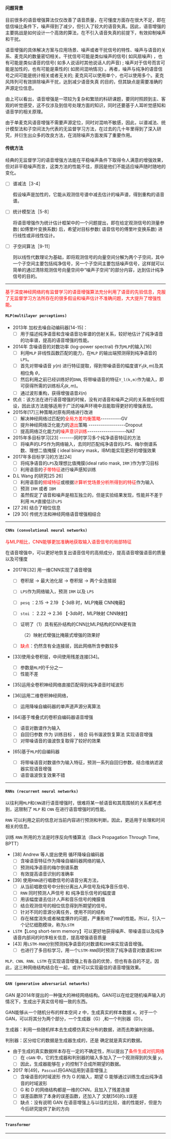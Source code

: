 #### 问题背景

​	目前很多的语音增强算法仅仅改善了语音质量，在可懂度方面存在很大不足，即在低信噪比条件下，噪声得到了减少，但引入了较大的语音失真。因此，语音增强的主要挑战是如何设计一个高效的算法，在不引入语音失真的前提下，有效抑制噪声和干扰。

​	语音增强的具体解决方案与应用场景、噪声或者干扰信号的特性、噪声与语音的关系、麦克风的数量密切相关。干扰信号可能是类似噪声的信号( 如风扇噪声) ，也有可能是类似语音的信号( 如多人说话时其他说话人的声音) ; 噪声对于信号而言可能是加性的，也有可能是乘性的( 如房间混响情况) 。再者，噪声与纯净的语音信号之间可能是统计相关或者无关的; 麦克风可以使用单个，也可以使用多个。麦克风阵列可有效排除噪声干扰，达到减少语音失真 的目的，但其缺点是需要准确的声源定位信息。

​	由上可以看出，语音增强是一项较为复杂和繁琐的科研课题，要同时照顾到主、客观的听觉感受，这不仅涉及到信号处理方面的知识，同时还要基于人耳听觉感知和语音学的相关原理。

​	由于单麦克风语音增强不需要声源定位，同时对混响不敏感，因此，以谱减法、统计模型法和子空间法为代表的无监督学习方法，在过去的几十年里得到了深入研究，并衍生出众多的改良方法，在消除噪声方面发挥了重要作用。



#### 传统方法

经典的无监督学习的语音增强方法能在平稳噪声条件下取得令人满意的增强效果，但对非平稳噪声而言，这类方法的性能不佳，原因是他们不能适应噪声随时随地的变化。

- [ ] 谱减法［3-4］

  假设噪声是加性的，它能从观测信号谱中减去估计的噪声谱，得到重构的语音谱。

  

- [ ] 统计模型法［5-8］

  将语音增强作为统计估计框架中的一个问题提出，即在给定观测信号的测量参数( 如傅里叶变换系数) 后，希望对目标参数( 语音信号的傅里叶变换系数) 进行线性或非线性估计。

- [ ] 子空间算法［9-11］

  则以线性代数理论为基础，即将观测信号的向量空间分解为两个子空间，其中一个子空间主要包括纯净信号，另一个子空间主要包括噪声信号，这样就可以简单的通过清除观测信号向量空间中“噪声子空间”的部分内容，达到估计纯净信号的目的。

---

<font color=red>基于深度神经网络的有监督学习的语音增强算法充分利用了语音的先验信息，克服了无监督学习方法所存在的很多假设和噪声估计不准确问题，大大提升了增强性能。</font>

#### `MLP(multilayer perceptions)`

- 2013年 加权去噪自动编码器[14-15]：
  - [ ] 用于描述纯净语音和含噪语音功率谱的仿射关系，较好地估计了纯净语音的功率谱，提高的语音增强的性能。
- 2014年 含噪语音的对数功率 (log-power spectral) 作为`MLP`的输入[16]
  - [ ] 利用`MLP`  非线性函数匹配的能力，在`MLP` 的输出端预测得到纯净语音的`LPS`。
  - [ ] 首先对带噪语音 $y(n)$ 进行特征提取，得到带噪语音的幅度谱$Y_1(k,m)$及其相位角 $\theta$，
  - [ ] 然后利用之前已经训练好的`DNN`, 将带噪语音的特征`Y_l(k,m)`作为输入，即可获得所需的训练标$\hat{X}_l(k,m)$。
  - [ ] 通过波形重构，获得增强语音$\hat{x}(n)$
- 优点：该方法在进行语音增强的时候，没有对语音和噪声之间的关系做任何假设，因此该方法能够适用于广泛的噪声环境中且能取得更好的增强表现。
- 2015年[17]三种策略对原有网络进行改进
  - [ ] 解决神经网络过匹配的<font color=red>全局方差均衡策略</font>----------GV
  - [ ] 提升神经网络泛化能力的<font color=red>退出</font>策略 ------------------Dropout
  - [ ] 提高网络泛化能力的<font color=red>噪声意识训练</font>-------------------NAT
- 2015年多目标学习[23] -------同时学习多个纯净语音特征的方法
  - [ ] 将噪声的LPS作为网络输入，去同时匹配纯净语音的LPS、梅尔倒谱系数、理想二值掩膜 ( ideal binary mask，IBM)能实现更好的增强效果
- 2017年多目标学习的方法[24]
  - [ ] 将纯净语音的`LPS`及理想比值掩膜(ideal ratio mask, `IRM` )作为学习目标
  - [ ] 利用语音的<font color=red>子带特征</font>进行噪声感知训练
- D.L Wang 的研究[25 26]
  - [ ] 利用语音的<font color=red>频域特征</font>或根据<font color=red>计算听觉场景分析所得到的特征</font>作为输入
  - [ ] 预测 `IRM` 或者 `IBM`  
  - [ ] 虽然假定了语音和噪声是相互独立的，但是实验结果发现，性能并不差于利用 `MLP`直接估计`LPS`
- [27 28] 结合了相位信息
- [29 30] 传统方法和神经网络语音增强相结合

---

#### `CNNs (convolutional neural networks)`

<font color=red>与MLP相比，CNN能够更加准确地获取输入语音信号的局部特征</font>

在语音增强中，可以更好地恢复出语音信号的高频成分，提高语音增强语音的质量以及可懂度

- 2017年[32] 用一维CNN实现了语音增强

  - [ ] 卷积层 -> 最大池化层 -> 卷积层 -> 两个全连接层

  - [ ] `LPS`作为网络输入，预测 `IRM` 以及 `LPS`

  - [ ] `pesq` ：2.15       ->       2.19    【-3dB 时，MLP掩蔽   CNN掩蔽】

  - [ ] `stoi` ： 2.22      ->       2.36    【-3db时，MLP映射    CNN映射】

  - [ ] 证明了（1）具有拓扑结构的CNN比MLP结构的DNN更有效

    ​            （2）映射式增强比掩蔽式增强的效果好

  - [ ] <font color=red>缺点</font>：仍然含有全连接层，因此网络所含参数较多

- [33]使用全卷积层，中间使用残差连接[34]。

  - [ ] 参数是`MLP`的千分之一
  - [ ] 性能不差

- [35]运用全卷积神经网络直接匹配得到纯净语音时域波形

- [36]运用二维卷积神经网络，

  - [ ] 运用降噪自编码器的单声道声源分离算法

- [64]基于堆叠式的卷积自编码器语音增强

  - [ ] 语音对数谱作为输入
  - [ ] 自回归参数 作为 训练目标 ， 结合 码书谐波恢复算法 实现语音增强
  - [ ] 对带噪语音的谐波恢复取得了较好的效果

- [65]基于`MLP`的自编码器

  - [ ] 将带噪语音对数谱作为输入特征，预测一系列自回归参数，结合维纳滤波器实现语音增强
  - [ ] 语音谐波恢复效果不错

---

#### `RNNs (recurrent neural networks)`

以往利用`MLP`和`CNN`进行语音增强时，很难将某一帧语音和其周围帧的关系都考虑到，这限制了 `MLP` 和 `CNN` 在进行语音增强时的性能。

`RNN` 可以利用之前的信息对当前内容进行预测和判断。因此，更适用于处理和时间相关的信息。

训练 `RNN` 所用的方法是时序反向传播算法（Back Propagation Through Time, BPTT）

- [38] Andrew 等人提出使用 循环降噪自编码器
  - [ ] 含噪语音特征作为降噪自编码器网络的输入
  - [ ] 预测纯净语音的梅尔倒谱系数
  - [ ] 有效提高语音识别的准确率
- [39] 使用`RNN`进行唱歌信号的语音分离方法，
  - [ ] 从当前唱歌信号中分别分离出人声信号及纯净音乐信号、
  - [ ] `RNN` 同时预测人声信号 和 纯净音乐信号的幅度谱
  - [ ] 用该幅度谱去估计人声和音乐信号的掩膜值
  - [ ] 结合观测信号的相位信息得到所期望的信号。
  - [ ] 针对不同的音源分离任务，使用不同的结构
  - [ ] 存在梯度消失或者梯度爆炸的问题，严重影响了`RNN`的性能。所以，引入一个记忆细胞模块，称为`LSTM`
- `LSTM`【Long short-term memory】可以更好地获得噪声、带噪语音以及纯净语音内部间的时序相关信息，提高增强语音质量
- [43] 用`LSTM-RNN`分别预测纯净语音的对数谱和`IRM`来实现语音增强。
  - [ ] 也进行了多目标学习，用一个`LSTM-RNN`同时预测了纯净语音对数谱和`IRM`

`MLP、CNN、RNN、LSTM` 在实现语音增强上有各自的优势，但也有各自的不足。因此，这三种网络结构结合在一起，或许可以实现最佳的语音增强效果。

---

#### `GAN (generative adversarial networks)`

GAN 是2014年提出的一种强大的神经网络结构。GAN可以在给定随机噪声输入的情况下，生成出于真实信号相一致的东西。

GAN能够从一个随机分布的样本空间 $z$ 中，生成真实的样本数据 $x$。对于一个GAN，可以将其分为两个部分，一个生成器（G）,和一个判别器（D）。

生成器：利用一些随机样本去生成模仿真实分布的数据，进而去欺骗判别器。

判别器：区分给它的数据是生成器生成的，还是 确定就是真实的数据。

- 由于生成的真实数据样本存在一定的不确定性，所以提出了<font color=red>条件生成对抗网络</font>
  - [ ] 在 `cGAN` 中，它的生成器和判别器的输入多加入了一个观测得到的矢量 $y$。
  - [ ] 因此，生成器能够在 $y$ 的控制下合成所期望的数据。
- 2017 年[49]，`Pascual`将GAN运用到语音增强上
  - [ ] 含噪语音的时域波形 作为 G 的输入，期望 G 能够通过训练生成出纯净语音的时域波形
  - [ ] G 和 D 的网络结构都是一维的CNN，且加入了残差连接
  - [ ] 误差函数除了本身的误差函数，还加入了 文献[56]的`L1`误差
  - [ ] 缺点：没有说明 GAN 在语音增强上与以往的比较，谁的性能好，但是为今后研究提供了新的方向

---

#### `Transformer`

 

---